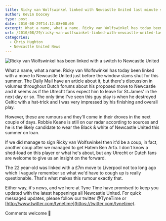 ```yaml
---
title: Ricky van Wolfswinkel linked with Newcastle United last minute switch
author: Kevin Doocey
type: post
date: 2010-08-29T14:12:08+00:00
excerpt: What a name, what a name. Ricky van Wolfswinkel has today been linked with a move to Newcastle United just before the window ..
url: /2010/08/29/ricky-van-wolfswinkel-linked-with-newcastle-united-last-minute-switch/
categories:
  - Chris Hughton
  - Newcastle United News
---
```


![Ricky van Wolfswinkel has been linked with a switch to Newcastle United](https://www.voetbalplus.nl/online/iCMS/admin/inhoud/upload_afbeeldingen/Vitesse/Ricky_VanWolfswinkel_Claudemir.gif "Ricky van Wolfswinkel")

What a name, what a name. Ricky van Wolfswinkel has today been linked with a move to Newcastle United just before the window slams shut for this summer. The Daily Mail have an article about it, but there's discussion in volumes throughout Dutch forums about his proposed move to Newcastle and it seems as if the Utrecht fans expect him to leave for St.James' in the next day or so. The only time I've seen this guy play is when he destroyed Celtic with a hat-trick and I was very impressed by his finishing and overall play.

However, these are rumours and they'll come in their droves in the next couple of days. Robbie Keane is still on our radar according to sources and he is the likely candidate to wear the Black & white of Newcastle United this summer on loan.

If we did manage to sign Ricky van Wolfswinkel then it'd be a coup, in fact, another coup after we managed to get Hatem Ben Arfa. I don't know a shed-load on this player or what he's about, but any Utrecht or Dutch fans are welcome to give us an insight on the forward.

The 22 year-old was linked with a £7m move to Liverpool not too long ago which I vaguely remember so what we'd have to cough up is really questionable. That's what makes this rumour exactly that.

Either way, it's news, and we here at Tyne Time have promised to keep you updated with the latest happenings all Newcastle United. For quick messaged updates, please follow our twitter @TyneTime or [http://www.twitter.com/tynetime](https://twitter.com/tynetime).

Comments welcome 🙂
